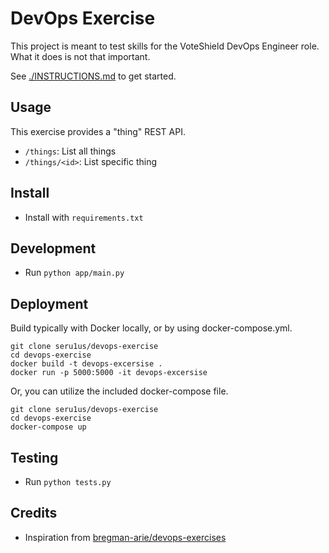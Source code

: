 # DevOps Exercise

This project is meant to test skills for the VoteShield DevOps Engineer role. What it does is not that important.

See [./INSTRUCTIONS.md](./INSTRUCTIONS.md) to get started.

## Usage

This exercise provides a "thing" REST API.

- `/things`: List all things
- `/things/<id>`: List specific thing

## Install

- Install with `requirements.txt`

## Development

- Run `python app/main.py`

## Deployment

Build typically with Docker locally, or by using docker-compose.yml.

```local sh
git clone seru1us/devops-exercise
cd devops-exercise
docker build -t devops-excersise .
docker run -p 5000:5000 -it devops-excersise
```

Or, you can utilize the included docker-compose file.

```local sh
git clone seru1us/devops-exercise
cd devops-exercise
docker-compose up
```


## Testing

- Run `python tests.py`

## Credits

- Inspiration from [bregman-arie/devops-exercises](https://github.com/bregman-arie/devops-exercises)
